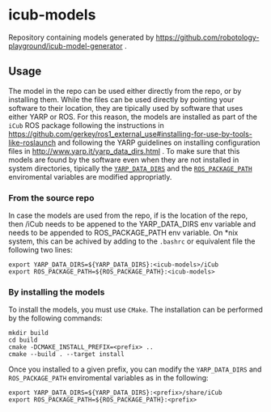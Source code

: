 # icub-models
Repository containing models generated by https://github.com/robotology-playground/icub-model-generator . 

## Usage 
The model in the repo can be used either directly from the repo, or by installing them.
While the files can be used directly by pointing your software to their location, they are 
tipically used by software that uses either YARP or ROS. For this reason, the models 
are installed as part of the `iCub` ROS package following the instructions in 
https://github.com/gerkey/ros1_external_use#installing-for-use-by-tools-like-roslaunch 
and following the YARP guidelines on installing configuration files in http://www.yarp.it/yarp_data_dirs.html .
To make sure that this models are found by the software even when they are not installed in 
system directories, tipically the [`YARP_DATA_DIRS`](http://www.yarp.it/yarp_data_dirs.html) and the 
[`ROS_PACKAGE_PATH`](http://wiki.ros.org/ROS/EnvironmentVariables#ROS_PACKAGE_PATH) enviromental variables are modified appropriatly. 


### From the source repo
In case the models are used from the repo, if <icub-models> is the location of the repo, then 
<icub-models>/iCub needs to be appened to the YARP_DATA_DIRS env variable and <icub-models> needs to be appended
to ROS_PACKAGE_PATH env variable. On *nix system, this can be achived by adding to the `.bashrc` or equivalent 
file the following two lines:
~~~
export YARP_DATA_DIRS=${YARP_DATA_DIRS}:<icub-models>/iCub 
export ROS_PACKAGE_PATH=${ROS_PACKAGE_PATH}:<icub-models> 
~~~

### By installing the models 
To install the models, you must use `CMake`. 
The installation can be performed by the following commands:
~~~
mkdir build
cd build
cmake -DCMAKE_INSTALL_PREFIX=<prefix> ..
cmake --build . --target install 
~~~
Once you installed to a given prefix, you can modify the `YARP_DATA_DIRS` and `ROS_PACKAGE_PATH` enviromental variables as in the following:
~~~
export YARP_DATA_DIRS=${YARP_DATA_DIRS}:<prefix>/share/iCub 
export ROS_PACKAGE_PATH=${ROS_PACKAGE_PATH}:<prefix> 
~~~
